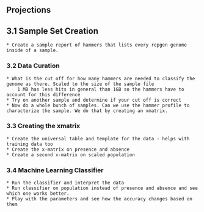 ## Projections

## 3.1 Sample Set Creation 
    * Create a sample report of hammers that lists every repgen genome inside of a sample.
    
### 3.2 Data Curation
    * What is the cut off for how many hammers are needed to classify the genome as there. Scaled to the size of the sample file
        1 MB has less hits in general than 1GB so the hammers have to account for this difference
    * Try on another sample and determine if your cut off is correct
    * Now do a whole bunch of samples. Can we use the hammer profile to characterize the sample. We do that by creating an xmatrix.
    
 ### 3.3 Creating the xmatrix   
    * Create the universal table and template for the data - helps with training data too
    * Create the x-matrix on presence and absence
    * Create a second x-matrix on scaled population

### 3.4 Machine Learning Classifier
    * Run the classifier and interpret the data
    * Run classifier on population instead of presence and absence and see which one works better.
    * Play with the parameters and see how the accuracy changes based on them
